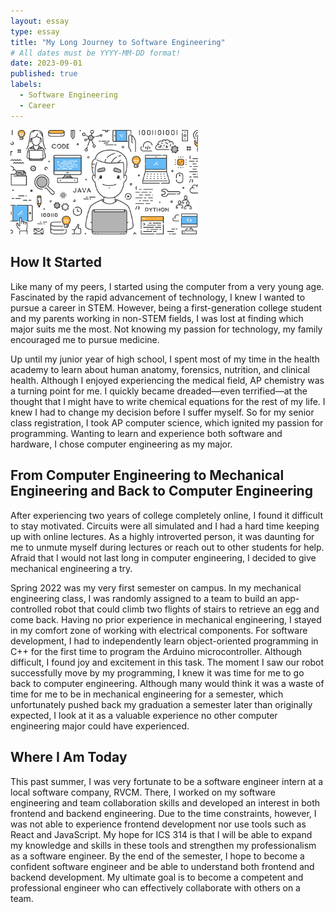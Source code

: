 ```yaml
---
layout: essay
type: essay
title: "My Long Journey to Software Engineering"
# All dates must be YYYY-MM-DD format!
date: 2023-09-01
published: true
labels:
  - Software Engineering
  - Career
---
```


<img width="300px" class="rounded float-start pe-4" src="../img/software-engineering.png">

## How It Started 

Like many of my peers, I started using the computer from a very young age. Fascinated by the rapid advancement of technology, I knew I wanted to pursue a career in STEM. However, being a first-generation college student and my parents working in non-STEM fields, I was lost at finding which major suits me the most. Not knowing my passion for technology, my family encouraged me to pursue medicine.

Up until my junior year of high school, I spent most of my time in the health academy to learn about human anatomy, forensics, nutrition, and clinical health. Although I enjoyed experiencing the medical field, AP chemistry was a turning point for me. I quickly became dreaded—even terrified—at the thought that I might have to write chemical equations for the rest of my life. I knew I had to change my decision before I suffer myself. So for my senior class registration, I took AP computer science, which ignited my passion for programming. Wanting to learn and experience both software and hardware, I chose computer engineering as my major. 

## From Computer Engineering to Mechanical Engineering and Back to Computer Engineering

After experiencing two years of college completely online, I found it difficult to stay motivated. Circuits were all simulated and I had a hard time keeping up with online lectures. As a highly introverted person, it was daunting for me to unmute myself during lectures or reach out to other students for help. Afraid that I would not last long in computer engineering, I decided to give mechanical engineering a try.

Spring 2022 was my very first semester on campus. In my mechanical engineering class, I was randomly assigned to a team to build an app-controlled robot that could climb two flights of stairs to retrieve an egg and come back. Having no prior experience in mechanical engineering, I stayed in my comfort zone of working with electrical components. For software development, I had to independently learn object-oriented programming in C++ for the first time to program the Arduino microcontroller. Although difficult, I found joy and excitement in this task. The moment I saw our robot successfully move by my programming, I knew it was time for me to go back to computer engineering. Although many would think it was a waste of time for me to be in mechanical engineering for a semester, which unfortunately pushed back my graduation a semester later than originally expected, I look at it as a valuable experience no other computer engineering major could have experienced. 

## Where I Am Today

This past summer, I was very fortunate to be a software engineer intern at a local software company, RVCM. There, I worked on my software engineering and team collaboration skills and developed an interest in both frontend and backend engineering. Due to the time constraints, however, I was not able to experience frontend development nor use tools such as React and JavaScript. My hope for ICS 314 is that I will be able to expand my knowledge and skills in these tools and strengthen my professionalism as a software engineer. By the end of the semester, I hope to become a confident software engineer and be able to understand both frontend and backend development. My ultimate goal is to become a competent and professional engineer who can effectively collaborate with others on a team. 
